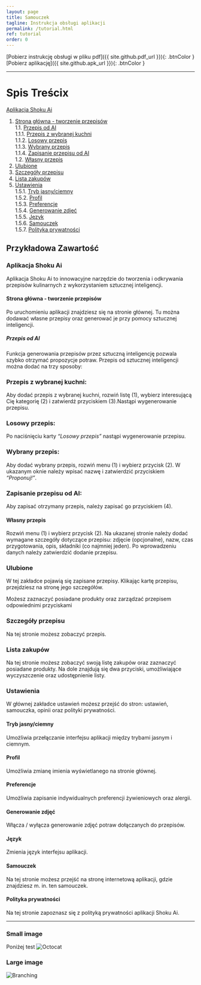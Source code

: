 ```yaml
---
layout: page
title: Samouczek
tagline: Instrukcja obsługi aplikacji
permalink: /tutorial.html
ref: tutorial
order: 0
---
```


[Pobierz instrukcję obsługi w pliku pdf]({{ site.github.pdf_url }}){: .btnColor }
[Pobierz aplikację]({{ site.github.apk_url }}){: .btnColor }

* * *

# Spis Treścix  

[Aplikacja Shoku Ai](#aplikacja-shoku-ai)  
1. [Strona główna - tworzenie przepisów](#strona-główna-tworzenie-przepisów)  
    1.1. [Przepis od AI](#przepis-od-ai)  
        1.1.1. [Przepis z wybranej kuchni](#przepis-z-wybranej-kuchni)  
        1.1.2. [Losowy przepis](#losowy-przepis)  
        1.1.3. [Wybrany przepis](#wybrany-przepis)  
        1.1.4. [Zapisanie przepisu od AI](#zapisanie-przepisu-od-ai)  
    1.2. [Własny przepis](#własny-przepis)  
2. [Ulubione](#ulubione)  
3. [Szczegóły przepisu](#szczegóły-przepisu)  
4. [Lista zakupów](#lista-zakupów)  
5. [Ustawienia](#ustawienia)  
       1.5.1. [Tryb jasny/ciemny](#tryb-jasny-ciemny)  
       1.5.2. [Profil](#profil)  
       1.5.3. [Preferencje](#preferencje)  
       1.5.4. [Generowanie zdjęć](#generowanie-zdjęć)  
       1.5.5. [Język](#język)  
       1.5.6. [Samouczek](#samouczek)  
       1.5.7. [Polityka prywatności](#polityka-prywatności) 


## Przykładowa Zawartość

### Aplikacja Shoku Ai
Aplikacja Shoku Ai to innowacyjne narzędzie do tworzenia i odkrywania przepisów kulinarnych z wykorzystaniem sztucznej inteligencji.

#### Strona główna - tworzenie przepisów
Po uruchomieniu aplikacji znajdziesz się na stronie głównej. Tu można dodawać własne przepisy oraz
generować je przy pomocy sztucznej inteligencji.

##### Przepis od AI
Funkcja generowania przepisów przez sztuczną inteligencję pozwala szybko otrzymać propozycje potraw. Przepis od sztucznej inteligencji można dodać na trzy sposoby:

### Przepis z wybranej kuchni:
Aby dodać przepis z wybranej kuchni, rozwiń listę (1), wybierz interesującą Cię kategorię (2) i zatwierdź przyciskiem (3).Nastąpi wygenerowanie przepisu.

### Losowy przepis:
Po naciśnięciu karty _“Losowy przepis”_ nastąpi wygenerowanie przepisu.

### Wybrany przepis:
Aby dodać wybrany przepis, rozwiń menu (1) i wybierz przycisk (2). W ukazanym oknie należy wpisać nazwę i zatwierdzić przyciskiem _“Proponuj!”_.

### Zapisanie przepisu od AI:
Aby zapisać otrzymany przepis, należy zapisać go przyciskiem (4).

#### Własny przepis
Rozwiń menu (1) i wybierz przycisk (2). Na ukazanej stronie należy dodać wymagane szczegóły dotyczące przepisu: zdjęcie (opcjonalne), nazw, czas przygotowania, opis, składniki (co najmniej jeden). Po wprowadzeniu danych należy zatwierdzić dodanie przepisu. 

### Ulubione
W tej zakładce pojawią się zapisane przepisy. Klikając kartę przepisu, przejdziesz na stronę jego szczegółów.

Możesz zaznaczyć posiadane produkty oraz zarządzać
przepisem odpowiednimi przyciskami

### Szczegóły przepisu
Na tej stronie możesz zobaczyć przepis.

### Lista zakupów
Na tej stronie możesz zobaczyć swoją listę zakupów oraz zaznaczyć posiadane produkty. Na dole znajdują się dwa przyciski, umożliwiające wyczyszczenie oraz udostępnienie listy.

### Ustawienia
W głównej zakładce ustawień możesz przejść do stron: ustawień, samouczka, opinii oraz polityki prywatności.

#### Tryb jasny/ciemny
Umożliwia przełączanie interfejsu aplikacji między trybami jasnym i ciemnym.

#### Profil
Umożliwia zmianę imienia wyświetlanego na stronie głównej.

#### Preferencje
Umożliwia zapisanie indywidualnych preferencji żywieniowych oraz alergii.

#### Generowanie zdjęć
Włącza / wyłącza generowanie zdjęć potraw dołączanych do przepisów.

#### Język
Zmienia język interfejsu aplikacji.

#### Samouczek
Na tej stronie możesz przejść na stronę internetową aplikacji, gdzie znajdziesz m. in. ten samouczek.

#### Polityka prywatności
Na tej stronie zapoznasz się z polityką prywatności aplikacji Shoku Ai.

* * *

### Small image
Poniżej test
![Octocat](https://github.githubassets.com/images/icons/emoji/octocat.png)

### Large image

![Branching](https://guides.github.com/activities/hello-world/branching.png)